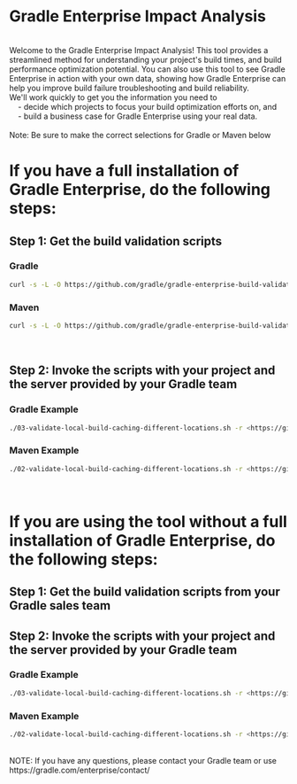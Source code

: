 # Gradle Enterprise Impact Analysis
<br>
Welcome to the Gradle Enterprise Impact Analysis! This tool provides a streamlined method for understanding your project's build times, and build performance optimization potential. You can also use this tool to see Gradle Enterprise in action with your own data, showing how Gradle Enterprise can help you improve build failure troubleshooting and build reliability. 
<br>
We'll work quickly to get you the information you need to <br>
&nbsp;&nbsp;&nbsp;   - decide which projects to focus your build optimization efforts on, and <br>
&nbsp;&nbsp;&nbsp;   - build a business case for Gradle Enterprise using your real data.
<br>
<br>
Note: Be sure to make the correct selections for Gradle or Maven below
<br>

# If you have a full installation of Gradle Enterprise, do the following steps:

## Step 1: Get the build validation scripts

### Gradle
```bash
curl -s -L -O https://github.com/gradle/gradle-enterprise-build-validation-scripts/releases/download/v2.3.5/gradle-enterprise-gradle-build-validation-2.3.5.zip && unzip -q -o gradle-enterprise-gradle-build-validation-2.3.5.zip
```
### Maven
```bash 
curl -s -L -O https://github.com/gradle/gradle-enterprise-build-validation-scripts/releases/download/v2.3.5/gradle-enterprise-maven-build-validation-2.3.5.zip && unzip -q -o gradle-enterprise-maven-build-validation-2.3.5.zip
```
<br>

## Step 2: Invoke the scripts with your project and the server provided by your Gradle team

### Gradle Example
```bash
./03-validate-local-build-caching-different-locations.sh -r <https://github.com/path/to/your/project OR file:///path/to/your/project> -t build -e -s https://<hostname>.gradle-enterprise.cloud
```

### Maven Example
```bash
./02-validate-local-build-caching-different-locations.sh -r <https://github.com/path/to/your/project OR file:///path/to/your/project> -g install -e -s https://byob-devnexus-1.gradle-enterprise.cloud 
```
<br>

# If you are using the tool without a full installation of Gradle Enterprise, do the following steps:

## Step 1: Get the build validation scripts from your Gradle sales team

## Step 2: Invoke the scripts with your project and the server provided by your Gradle team

### Gradle Example
```bash
./03-validate-local-build-caching-different-locations.sh -r <https://github.com/path/to/your/project OR file:///path/to/your/project> -t build -e -s https://<hostname>.gradle-enterprise.cloud
```

### Maven Example
```bash
./02-validate-local-build-caching-different-locations.sh -r <https://github.com/path/to/your/project OR file:///path/to/your/project> -g install -e -s https://byob-devnexus-1.gradle-enterprise.cloud 
```
<br>
NOTE: If you have any questions, please contact your Gradle team or use https://gradle.com/enterprise/contact/
<br>
